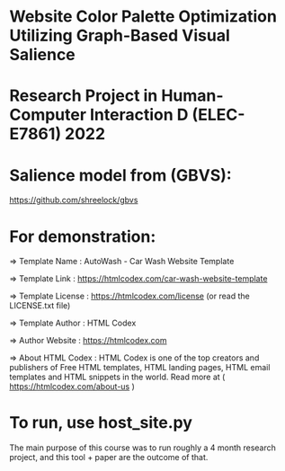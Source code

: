 # Website Color Palette Optimization Utilizing Graph-Based Visual Salience

# Research Project in Human-Computer Interaction D (ELEC-E7861) 2022

# Salience model from (GBVS): 

https://github.com/shreelock/gbvs

# For demonstration:

  =>  Template Name    : AutoWash - Car Wash Website Template

  =>  Template Link    : https://htmlcodex.com/car-wash-website-template

  =>  Template License : https://htmlcodex.com/license (or read the LICENSE.txt file)

  =>  Template Author  : HTML Codex

  =>  Author Website   : https://htmlcodex.com

  =>  About HTML Codex : HTML Codex is one of the top creators and publishers of Free HTML templates, HTML landing pages, HTML email templates and HTML snippets in the world. Read more at ( https://htmlcodex.com/about-us )

# To run, use host_site.py

The main purpose of this course was to run roughly a 4 month research project, and this tool + paper are the outcome of that.

